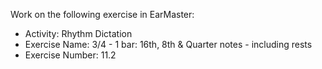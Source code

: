 Work on the following exercise in EarMaster:
- Activity: Rhythm Dictation
- Exercise Name: 3/4 - 1 bar: 16th, 8th & Quarter notes - including rests
- Exercise Number: 11.2
